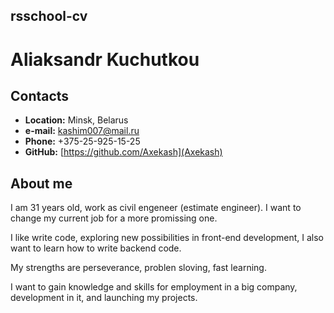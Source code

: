 ## rsschool-cv
# Aliaksandr Kuchutkou

## Contacts

* **Location:** Minsk, Belarus
* **e-mail:** kashim007@mail.ru
* **Phone:** +375-25-925-15-25
* **GitHub:** [https://github.com/Axekash](Axekash)

## About me

I am 31 years old, work as civil engeneer (estimate engineer). I want to change my current job for a more promissing one.

I like write code, exploring new possibilities in front-end development, I also want to learn how to write backend code.

My strengths are perseverance, problen sloving, fast learning.

I want to gain knowledge and skills for employment in a big company, development in it, and launching my projects.
